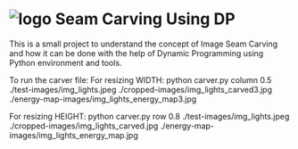 # ![logo][] Seam Carving Using DP

This is a small project to understand the concept of Image Seam Carving and how it can be done with the help of Dynamic Programming using Python environment and tools.

[logo]: https://assets.leetcode.com/study_plan/dynamic-programming/cover.png

To run the carver file:
 For resizing WIDTH: python carver.py column 0.5 ./test-images/img_lights.jpeg ./cropped-images/img_lights_carved3.jpg ./energy-map-images/img_lights_energy_map3.jpg

 For resizing HEIGHT: python carver.py row 0.8 ./test-images/img_lights.jpeg ./cropped-images/img_lights_carved.jpg ./energy-map-images/img_lights_energy_map.jpg